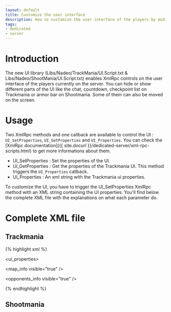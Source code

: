 ```yaml
---
layout: default
title: Customize the user interface
description: How to customize the user interface of the players by modifying an XML file.
tags:
- dedicated
- server
---
```


# Introduction

The new UI library (Libs/Nadeo/TrackMania/UI.Script.txt & Libs/Nadeo/ShootMania/UI.Script.txt) enables XmlRpc controls on the user interface of the players currently on the server. You can hide or show different parts of the UI like the chat, countdown, checkpoint list on Trackmania or armor bar on Shootmania. Some of them can also be moved on the screen.

# Usage

Two XmlRpc methods and one callback are available to control the UI : `UI_SetProperties`, `UI_GetProperties` and `UI_Properties`. You can check the [XmlRpc documentation]({{ site.docurl }}/dedicated-server/xml-rpc-scripts.html) to get more informations about them.

* UI_SetProperties : Set the properties of the UI.
* UI_GetProperties : Get the properties of the Trackmania UI. This method triggers the `UI_Properties` callback.
* UI_Properties : An xml string with the Trackmania ui properties.

To customize the UI, you have to trigger the UI_SetProperties XmlRpc method with an XML string containing the UI properties. You'll find below the complete XML file with the explanations on what each parameter do.

# Complete XML file

## Trackmania

{% highlight xml %}
<!--
  Each node in this file is optional and can be omitted.
  If it's the case then the previous value will be kept.
-->
<ui_properties>
  <!-- The map name and author displayed in the top right of the screen when viewing the scores table -->
  <map_info visible="true" />
  <!-- ... -->
  <opponents_info visible="true" />
  <!-- 
    The server chat displayed on the bottom right of the screen 
    The offset values range from 0. to -3.2 for x and from 0. to 1.8 for y
    The linecount property must be between 0 and 40
  -->
  <chat visible="true" offset="0. 0." linecount="20" />
  <!-- Time of the players at the current checkpoint displayed at the bottom of the screen -->
  <checkpoint_list visible="true" pos="0. 0. 0." />
  <!-- Small scores table displayed at the end of race of the round based modes (Rounds, Cup, ...) on the right of the screen -->
  <round_scores visible="true" pos="0. 0. 0." />
  <!-- Race time left displayed at the bottom right of the screen -->
  <countdown visible="true" />
  <!-- 3, 2, 1, Go! message displayed on the middle of the screen when spawning -->
  <go visible="true" />
  <!-- Current race chrono displayed at the bottom center of the screen -->
  <chrono visible="true" pos="0. 0. 0." />
  <!-- Speed and distance raced displayed in the bottom right of the screen -->
  <speed_and_dist visible="true" />
  <!-- Previous and best times displayed at the bottom right of the screen -->
  <personnal_best_and_rank visible="true" pos="0. 0. 0." />
  <!-- Current position in the map ranking displayed at the bottom right of the screen -->
  <position visible="true" />
  <!-- Checkpoint time information displayed in the middle of the screen when crossing a checkpoint -->
  <checkpoint_time visible="true" pos="0. 0. 0." />
  <!-- The avatar of the last player speaking in the chat displayed above the chat -->
  <chat_avatar visible="true" />
  <!-- Warm-up progression displayed on the right of the screen during warm-up -->
  <warmup visible="true" pos="0. 0. 0." />
</ui_properties>
{% endhighlight %}

## Shootmania

